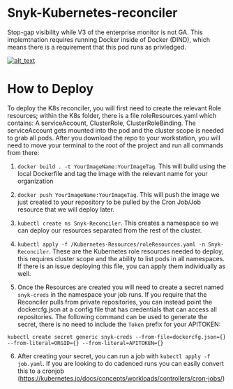 # Snyk-Kubernetes-reconciler
Stop-gap visibility while V3 of the enterprise monitor is not GA. This implemtnation requires running Docker inside of Docker (DIND), which means there is a requirement that this pod runs as privledged.

[<img alt="alt_text" src="(https://github.com/snyk-labs/oss-images/blob/main/oss-example.jpg)" />](https://github.com/snyk-labs/oss-images/blob/main/oss-example.jpg)

# How to Deploy

To deploy the K8s reconciler, you will first need to create the relevant Role resources; within the K8s folder, there is a file roleResources.yaml which contains: A serviceAccount, ClusterRole, ClusterRoleBinding. The serviceAccount gets mounted into the pod and the cluster scope is needed to grab all pods. After you download the repo to your workstation, you will need to move your terminal to the root of the project and run all commands from there:

1. `docker build . -t YourImageName:YourImageTag`. This will build using the local Dockerfile and tag the image with the relevant name for your organization

2. `docker push YourImageName:YourImageTag`. This will push the image we just created to your repository to be pulled by the Cron Job/Job resource that we will deploy later.

3. `kubectl create ns Snyk-Reconciler`. This creates a namespace so we can deploy our resources separated from the rest of the cluster.

4. `kubectl apply -f /Kubernetes-Resources/roleResources.yaml -n Snyk-Reconciler`. These are the Kubernetes role resources needed to deploy, this requires cluster scope and the ability to list pods in all namespaces. If there is an issue deploying this file, you can apply them individually as well.

5. Once the Resources are created you will need to create a secret named `snyk-creds` in the namespace your job runs. If you require that the Reconciler pulls from private repositories, you can instead point the dockercfg.json at a config file that has credentials that can access all repositories. The following command can be used to generate the secret, there is no need to include the `Token` prefix for your APITOKEN:

```
kubectl create secret generic snyk-creds --from-file=dockercfg.json={} --from-literal=ORGID={} --from-literal=APITOKEN={}
```

6. After creating your secret, you can run a job with `kubectl apply -f job.yaml`. If you are looking to do cadenced runs you can easily convert this to a cronjob (https://kubernetes.io/docs/concepts/workloads/controllers/cron-jobs/)
